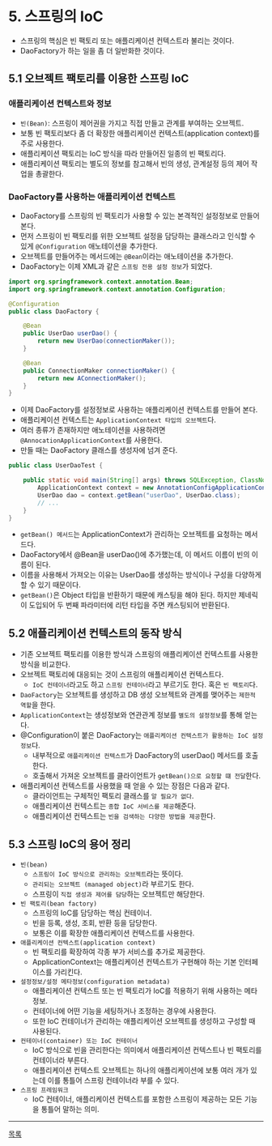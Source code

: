 # 5. 스프링의 IoC

- 스프링의 핵심은 빈 팩토리 또는 애플리케이션 컨텍스트라 불리는 것이다.
- DaoFactory가 하는 일을 좀 더 일반화한 것이다.

## 5.1 오브젝트 팩토리를 이용한 스프링 IoC

### 애플리케이션 컨텍스트와 정보

- `빈(Bean)`: 스프링이 제어권을 가지고 직접 만들고 관계를 부여하는 오브젝트.
- 보통 빈 팩토리보다 좀 더 확장한 애플리케이션 컨텍스트(application context)를 주로 사용한다.
- 애플리케이션 팩토리는 IoC 방식을 따라 만들어진 일종의 빈 팩토리다.
- 애플리케이션 팩토리는 별도의 정보를 참고해서 빈의 생성, 관계설정 등의 제어 작업을 총괄한다.

### DaoFactory를 사용하는 애플리케이션 컨텍스트

- DaoFactory를 스프링의 빈 팩토리가 사용할 수 있는 본격적인 설정정보로 만들어 본다.
- 먼저 스프링이 빈 팩토리를 위한 오브젝트 설정을 담당하는 클래스라고 인식할 수 있게 `@Configuration` 애노테이션을 추가한다.
- 오브젝트를 만들어주는 메서드에는 `@Bean`이라는 애노테이션을 추가한다.
- DaoFactory는 이제 XML과 같은 `스프링 전용 설정 정보`가 되었다.

```java
import org.springframework.context.annotation.Bean;
import org.springframework.context.annotation.Configuration;

@Configuration
public class DaoFactory {

    @Bean
    public UserDao userDao() {
        return new UserDao(connectionMaker());
    }

    @Bean
    public ConnectionMaker connectionMaker() {
        return new AConnectionMaker();
    }
}
```

- 이제 DaoFactory를 설정정보로 사용하는 애플리케이션 컨텍스트를 만들어 본다.
- 애플리케이션 컨텍스트는 `ApplicationContext 타입의 오브젝트`다.
- 여러 종류가 존재하지만 애노테이션을 사용하려면 `@AnnocationApplicationContext`를 사용한다.
- 만들 때는 DaoFactory 클래스를 생성자에 넘겨 준다.

```java
public class UserDaoTest {

    public static void main(String[] args) throws SQLException, ClassNotFoundException {
        ApplicationContext context = new AnnotationConfigApplicationContext(DaoFactory.class);
        UserDao dao = context.getBean("userDao", UserDao.class);
        // ...
    }
}
```

- `getBean() 메서드`는 ApplicationContext가 관리하는 오브젝트를 요청하는 메서드다.
- DaoFactory에서 @Bean을 userDao()에 추가했는데, 이 메서드 이름이 빈의 이름이 된다.
- 이름을 사용해서 가져오는 이유는 UserDao를 생성하는 방식이나 구성을 다양하게 할 수 있기 때문이다.
- `getBean()`은 Object 타입을 반환하기 때문에 캐스팅을 해야 된다. 하지만 제네릭이 도입되어 두 번째 파라미터에 리턴 타입을 주면 캐스팅되어 반환된다.

## 5.2 애플리케이션 컨텍스트의 동작 방식

- 기존 오브젝트 팩토리를 이용한 방식과 스프링의 애플리케이션 컨텍스트를 사용한 방식을 비교한다.
- 오브젝트 팩토리에 대응되는 것이 스프링의 애플리케이션 컨텍스트다.
    - `IoC 컨테이너`라고도 하고 `스프링 컨테이너`라고 부르기도 한다. 혹은 `빈 팩토리`다.
- `DaoFactory`는 오브젝트를 생성하고 DB 생성 오브젝트와 관계를 맺어주는 `제한적 역할`을 한다.
- `ApplicationContext`는 생성정보와 연관관계 정보를 `별도의 설정정보`를 통해 얻는다.
- @Configuration이 붙은 DaoFactory는 `애플리케이션 컨텍스트가 활용하는 IoC 설정정보`다.
    - 내부적으로 `애플리케이션 컨텍스트`가 DaoFactory의 userDao() 메서드를 호출한다.
    - 호출해서 가져온 오브젝트를 클라이언트가 `getBean()으로 요청할 떄 전달`한다.
- 애플리케이션 컨텍스트를 사용했을 때 얻을 수 있는 장점은 다음과 같다.
    - 클라이언트는 구체적인 팩토리 클래스를 `알 필요가 없다`.
    - 애플리케이션 컨텍스트는 `종합 IoC 서비스를 제공`해준다.
    - 애플리케이션 컨텍스트는 `빈을 검색하는 다양한 방법을 제공`한다.

## 5.3 스프링 IoC의 용어 정리

- `빈(bean)`
    - `스프링이 IoC 방식으로 관리하는 오브젝트`라는 뜻이다.
    - `관리되는 오브젝트 (managed object)`라 부르기도 한다.
    - 스프링이 `직접 생성과 제어를 담당`하는 오브젝트만 해당한다.
- `빈 팩토리(bean factory)`
    - 스프링의 IoC를 담당하는 핵심 컨테이너.
    - 빈을 등록, 생성, 조회, 반환 등을 담당한다.
    - 보통은 이를 확장한 애플리케이션 컨텍스트를 사용한다.
- `애플리케이션 컨텍스트(application context)`
    - 빈 팩토리를 확장하여 각종 부가 서비스를 추가로 제공한다.
    - ApplicationContext는 애플리케이션 컨텍스트가 구현해야 하는 기본 인터페이스를 가리킨다.
- `설정정보/설정 메타정보(configuration metadata)`
    - 애플리케이션 컨텍스트 또는 빈 팩토리가 IoC를 적용하기 위해 사용하는 메타정보.
    - 컨테이너에 어떤 기능을 세팅하거나 조정하는 경우에 사용한다.
    - 또한 IoC 컨테이너가 관리하는 애플리케이션 오브젝트를 생성하고 구성할 때 사용된다.
- `컨테이너(container) 또는 IoC 컨테이너`
    - IoC 방식으로 빈을 관리한다는 의미에서 애플리케이션 컨텍스트나 빈 팩토리를 컨테이너라 부른다.
    - 애플리케이션 컨텍스트 오브젝트는 하나의 애플리케이션에 보통 여러 개가 있는데 이를 통틀어 스프링 컨테이너라 부를 수 있다.
- `스프링 프레임워크`
    - IoC 컨테이너, 애플리케이션 컨텍스트를 포함한 스프링이 제공하는 모든 기능을 통틀어 말하는 의미.
    
---
[목록](./index.md)
